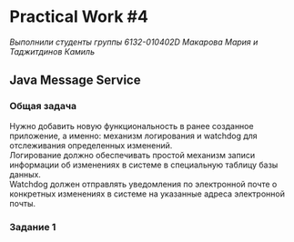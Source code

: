 # Practical Work #4
*Выполнили студенты группы 6132-010402D Макарова Мария и Таджитдинов Камиль* 
## Java Message Service
### Общая задача
Нужно добавить новую функциональность в ранее созданное приложение, а именно: механизм логирования и watchdog для отслеживания определенных изменений.  
Логирование должно обеспечивать простой механизм записи информации об изменениях в системе в специальную таблицу базы данных.  
Watchdog должен отправлять уведомления по электронной почте о конкретных изменениях в системе на указанные адреса электронной почты.

### Задание 1
